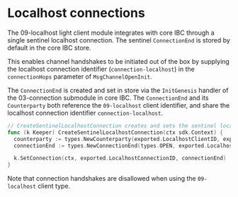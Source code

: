 <!--
order: 4
-->

# Localhost connections

The 09-localhost light client module integrates with core IBC through a single sentinel localhost connection.
The sentinel `ConnectionEnd` is stored by default in the core IBC store.

This enables channel handshakes to be initiated out of the box by supplying the localhost connection identifier (`connection-localhost`) in the `connectionHops` parameter of `MsgChannelOpenInit`.

The `ConnectionEnd` is created and set in store via the `InitGenesis` handler of the 03-connection submodule in core IBC.
The `ConnectionEnd` and its `Counterparty` both reference the `09-localhost` client identifier, and share the localhost connection identifier `connection-localhost`.

```go
// CreateSentinelLocalhostConnection creates and sets the sentinel localhost connection end in the IBC store.
func (k Keeper) CreateSentinelLocalhostConnection(ctx sdk.Context) {
  counterparty := types.NewCounterparty(exported.LocalhostClientID, exported.LocalhostConnectionID, commitmenttypes.NewMerklePrefix(k.GetCommitmentPrefix().Bytes()))
  connectionEnd := types.NewConnectionEnd(types.OPEN, exported.LocalhostClientID, counterparty, types.GetCompatibleVersions(), 0)

  k.SetConnection(ctx, exported.LocalhostConnectionID, connectionEnd)
}
```

Note that connection handshakes are disallowed when using the `09-localhost` client type.
